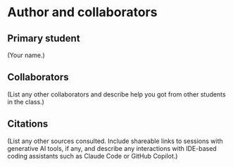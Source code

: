 Author and collaborators
========================

Primary student
---------------
(Your name.)


Collaborators
-------------
(List any other collaborators and describe help you got from other students
in the class.)


Citations
---------
(List any other sources consulted. Include shareable links to sessions with
generative AI tools, if any, and describe any interactions with IDE-based
coding assistants such as Claude Code or GitHub Copilot.)
